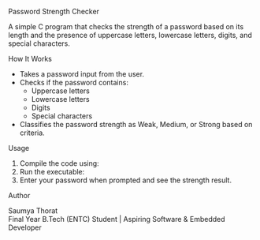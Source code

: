  Password Strength Checker

A simple C program that checks the strength of a password based on its length and the presence of uppercase letters, lowercase letters, digits, and special characters.

How It Works

- Takes a password input from the user.
- Checks if the password contains:
  - Uppercase letters
  - Lowercase letters
  - Digits
  - Special characters
- Classifies the password strength as Weak, Medium, or Strong based on criteria.

 Usage

1. Compile the code using:
2. Run the executable:
3. Enter your password when prompted and see the strength result.

 Author

Saumya Thorat  
Final Year B.Tech (ENTC) Student | Aspiring Software & Embedded Developer


